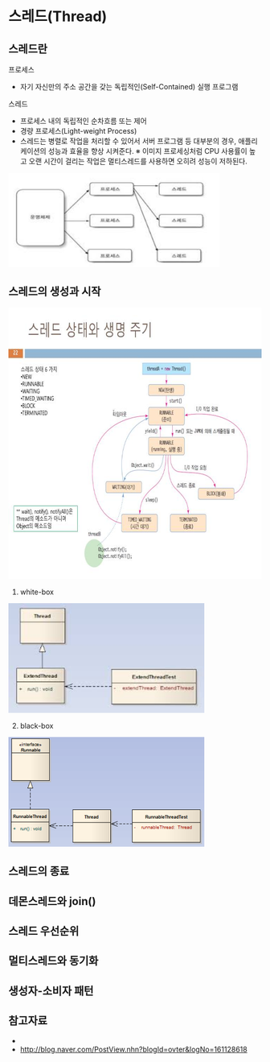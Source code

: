 # 스레드(Thread)

## 스레드란
프로세스
 * 자기 자신만의 주소 공간을 갖는 독립적인(Self-Contained) 실행 프로그램

스레드
 * 프로세스 내의 독립적인 순차흐름 또는 제어
 * 경량 프로세스(Light-weight Process)
 * 스레드는 병렬로 작업을 처리할 수 있어서 서버 프로그램 등 대부분의 경우, 애플리케이션의 성능과 효율을 향상 시켜준다.
 ※ 이미지 프로세싱처럼 CPU 사용률이 높고 오랜 시간이 걸리는 작업은 멀티스레드를 사용하면 오히려 성능이 저하된다.  

<img src="../resource/img/ch2/process_thread.jpeg" width="421" height="187" />

## 스레드의 생성과 시작


<img src="../resource/img/ch2/thread_life_cycle.jpg" width="720" height="540" />


1. white-box

<img src="../resource/img/ch2/thread_extend_diagram.jpeg" width="390" height="218" />

2. black-box

<img src="../resource/img/ch2/runable_implement_diagram.png" width="390" height="218" />

## 스레드의 종료

## 데몬스레드와 join()

## 스레드 우선순위

## 멀티스레드와 동기화

## 생성자-소비자 패턴

## 참고자료
* 
* http://blog.naver.com/PostView.nhn?blogId=ovter&logNo=161128618